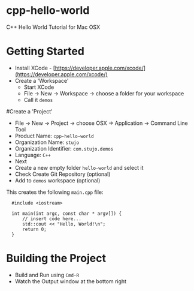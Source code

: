 # cpp-hello-world
C++ Hello World Tutorial for Mac OSX

# Getting Started
* Install XCode - [https://developer.apple.com/xcode/](https://developer.apple.com/xcode/)
* Create a 'Workspace' 
  * Start XCode
  * File -> New -> Workspace -> choose a folder for your workspace
  * Call it ``demos``


#Create a 'Project'
* File -> New -> Project -> choose OSX -> Application -> Command Line Tool
* Product Name: ``cpp-hello-world``
* Organization Name:  ``stujo``
* Organization Identifier: ``com.stujo.demos``
* Language: ``C++``
* Next
* Create a new empty folder ``hello-world`` and select it
* Check Create Git Repository (optional)
* Add to ``demos`` workspace (optional)

This creates the following ``main.cpp`` file:

```
  #include <iostream>
  
  int main(int argc, const char * argv[]) {
      // insert code here...
      std::cout << "Hello, World!\n";
      return 0;
  }
```

# Building the Project

* Build and Run using ``Cmd-R``
* Watch the Output window at the bottom right 

